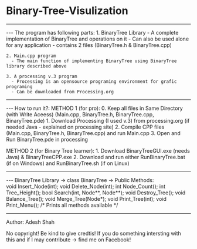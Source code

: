 # Binary-Tree-Visulization

-------------------------------------------------------------------------------------------------

--- The program has following parts:
    1. BinaryTree Library
       - A complete implementation of BinaryTree and operations on it
       - Can also be used alone for any application
       - contains 2 files (BinaryTree.h & BinaryTree.cpp)
    
    2. Main.cpp program
      - The main function of implementing BinaryTree using BinaryTree library described above
    
    3. A processing v.3 program
      - Processing is an opensource programing environment for grafic programing
      - Can be downloaded from Processing.org
 
-------------------------------------------------------------------------------------------------

--- How to run it?:
  METHOD 1 (for pro):
    0. Keep all files in Same Directory (with Write Aceess) (Main.cpp, BinaryTree.h, BinaryTree.cpp, BinaryTree.pde)
    1. Download Processing (I used v.3) from processing.org (if needed Java - explained on processing site)
    2. Compile CPP files (Main.cpp, BinaryTree.h, BinaryTree.cpp) and run Main.cpp
    3. Open and Run BinaryTree.pde in processing
    
  METHOD 2 (for Binary Tree learner):
    1. Download BinaryTreeGUI.exe (needs Java) & BinaryTreeCPP.exe
    2. Download and run either RunBinaryTree.bat (if on Windows) and RunBinaryTree.sh (if on Linux)

-------------------------------------------------------------------------------------------------

--- BinaryTree Library -> class BinaryTree -> Public Methods:  
    void    Insert_Node(int);
    void    Delete_Node(int);
    int 	  Node_Count();
    int     Tree_Height();
    bool    Search(int, Node**, Node**);
    void    Destroy_Tree();
    void    Balance_Tree();
    void    Merge_Tree(Node*);
    void    Print_Tree(int);
    void	  Print_Menu();   /* Prints all methods available */
  
-------------------------------------------------------------------------------------------------

Author:   Adesh Shah

No copyright! Be kind to give credtis!
If you do something intersting with this and if I may contribute -> find me on Facebook! 
